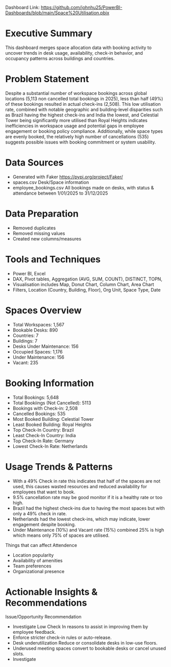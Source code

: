 Dashboard Link: https://github.com/johnhu25/PowerBI-Dashboards/blob/main/Space%20Utilisation.pbix

# Executive Summary

This dashboard merges space allocation data with booking activity to uncover trends in desk usage, availability, check-in behavior, and occupancy patterns across buildings and countries.

# Problem Statement
Despite a substantial number of workspace bookings across global locations (5,113 non cancelled total bookings in 2025), less than half (49%) of these bookings resulted in actual check-ins (2,508). This low utilisation rate, combined with notable geographic and building-level disparities such as Brazil having the highest check-ins and India the lowest, and Celestial Tower being significantly more utilised than Royal Heights indicates inefficiencies in workspace usage and potential gaps in employee engagement or booking policy compliance.
Additionally, while space types are evenly booked, the relatively high number of cancellations (535) suggests possible issues with booking commitment or system usability.

# Data Sources
- Generated with Faker https://pypi.org/project/Faker/
- spaces.csv Desk/Space information
- employee_bookings.csv All bookings made on desks, with status & attendance between 1/01/2025 to 31/12/2025

# Data Preparation
- Removed duplicates
- Removed missing values
- Created new columns/measures

# Tools and Techniques
- Power BI, Excel
- DAX, Pivot tables, Aggregation (AVG, SUM, COUNT), DISTINCT, TOPN,
- Visualisation includes Map, Donut Chart, Column Chart, Area Chart
- Filters, Location (Country, Building, Floor), Org Unit, Space Type, Date

# Spaces Overview

- Total Workspaces: 1,567
- Bookable Desks: 890
- Countries: 7
- Buildings: 7
- Desks Under Maintenance: 156
- Occupied Spaces: 1,176
- Under Maintenance: 156
- Vacant: 235

# Booking Information
- Total Bookings: 5,648
- Total Bookiings (Not Cancelled): 5113
- Bookings with Check-in: 2,508
- Cancelled Bookings: 535
- Most Booked Building: Celestial Tower
- Least Booked Building: Royal Heights
- Top Check-In Country: Brazil
- Least Check-In Country: India
- Top Check-In Rate: Germany
- Lowest Check-In Rate: Netherlands

# Usage Trends & Patterns

- With a 49% Check in rate this indicates that half of the spaces are not used, this causes wasted resources and reduced availability for employees that want to book.
- 9.5% cancellation rate may be good monitor if it is a healthy rate or too high.
- Brazil had the highest check-ins due to having the most spaces but with only a 49% check in rate.
- Netherlands had the lowest check-ins, which may indicate, lower engagement despite booking.
- Under Maintenance (10%) and Vacant rate (15%) combined 25% is high which means only 75% of spaces are utilised.

Things that can affect Attendence
- Location popularity
- Availability of amenities
- Team preferences
- Organizational presence

# Actionable Insights & Recommendations
Issue/Opportunity	Recommendation
- Investigate Low Check In reasons to assist in improving them by employee feedback.
- Enforce stricter check-in rules or auto-release.
- Desk underutilization	Reduce or consolidate desks in low-use floors.
- Underused meeting spaces convert to bookable desks or cancel unused slots.
- Investigate
